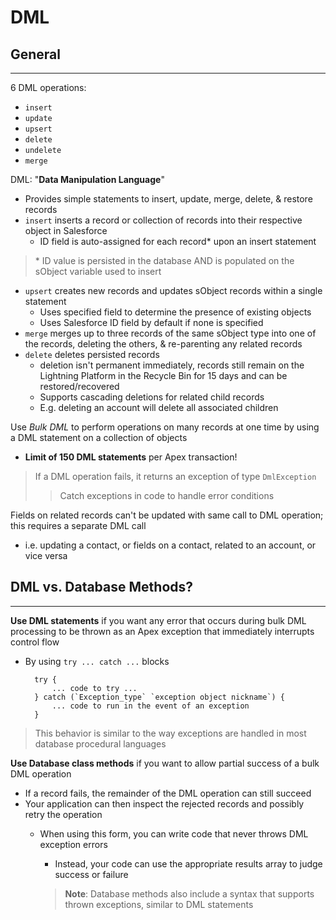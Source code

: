 # DML

## General

---

6 DML operations:

- `insert`
- `update`
- `upsert`
- `delete`
- `undelete`
- `merge`

DML: "**Data Manipulation Language**"

- Provides simple statements to insert, update, merge, delete, & restore records
- `insert` inserts a record or collection of records into their respective object in Salesforce
  - ID field is auto-assigned for each record\* upon an insert statement

> \* ID value is persisted in the database AND is populated on the sObject variable used to insert

- `upsert` creates new records and updates sObject records within a single statement
  - Uses specified field to determine the presence of existing objects
  - Uses Salesforce ID field by default if none is specified
- `merge` merges up to three records of the same sObject type into one of the records, deleting the others, & re-parenting any related records
- `delete` deletes persisted records
  - deletion isn't permanent immediately, records still remain on the Lightning Platform in the Recycle Bin for 15 days and can be restored/recovered
  - Supports cascading deletions for related child records
  - E.g. deleting an account will delete all associated children

Use *Bulk DML* to perform operations on many records at one time by using a DML statement on a collection of objects

- **Limit of 150 DML statements** per Apex transaction!

> If a DML operation fails, it returns an exception of type `DmlException`
>> Catch exceptions in code to handle error conditions

Fields on related records can't be updated with same call to DML operation; this requires a separate DML call

- i.e. updating a contact, or fields on a contact, related to an account, or vice versa

## DML vs. Database Methods?

---

**Use DML statements** if you want any error that occurs during bulk DML processing to be thrown as an Apex exception that immediately interrupts control flow

- By using `try ... catch ...` blocks

        try {
            ... code to try ...
        } catch (`Exception_type` `exception object nickname`) {
            ... code to run in the event of an exception
        }

> This behavior is similar to the way exceptions are handled in most database procedural languages

**Use Database class methods** if you want to allow partial success of a bulk DML operation

- If a record fails, the remainder of the DML operation can still succeed
- Your application can then inspect the rejected records and possibly retry the operation
  - When using this form, you can write code that never throws DML exception errors
    - Instead, your code can use the appropriate results array to judge success or failure

    > **Note**: Database methods also include a syntax that supports thrown exceptions, similar to DML statements
